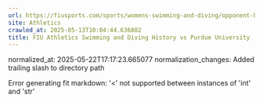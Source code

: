 ```yaml
---
url: https://fiusports.com/sports/womens-swimming-and-diving/opponent-history/purdue-university/186/
site: Athletics
crawled_at: 2025-05-13T10:04:44.636802
title: FIU Athletics Swimming and Diving History vs Purdue University
---
```

normalized_at: 2025-05-22T17:17:23.665077
normalization_changes: Added trailing slash to directory path

Error generating fit markdown: '<' not supported between instances of 'int' and 'str'